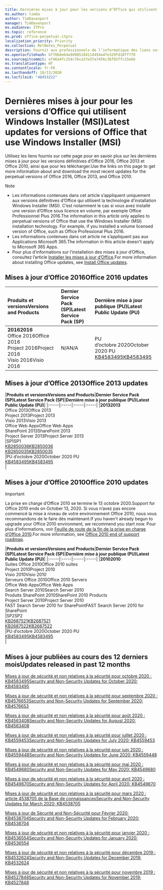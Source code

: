 ```yaml
---
title: Dernières mises à jour pour les versions d’Office qui utilisent Windows Installer (MSI)
ms.author: timda
author: TimDavenport
manager: TimDavenport
ms.audience: ITPro
ms.topic: reference
ms.prod: office-perpetual-itpro
localization_priority: Priority
ms.collection: RelNotes_Perpetual
description: Fournit aux professionnels de l’informatique des liens vers les dernières informations sur les mises à jour pour les versions définitives d’Office 2016, Office 2013 et Office 2010
ms.openlocfilehash: bf76b6eb4a9d985184114454a4fe329fd18ff7f0
ms.sourcegitcommit: ef46a4fc154c7bca37e37a7456c36f92ffc15ebb
ms.translationtype: HT
ms.contentlocale: fr-FR
ms.lasthandoff: 10/13/2020
ms.locfileid: "48453222"
---
```

# <a name="latest-updates-for-versions-of-office-that-use-windows-installer-msi"></a><span data-ttu-id="0cf2b-103">Dernières mises à jour pour les versions d’Office qui utilisent Windows Installer (MSI)</span><span class="sxs-lookup"><span data-stu-id="0cf2b-103">Latest updates for versions of Office that use Windows Installer (MSI)</span></span>

<span data-ttu-id="0cf2b-104">Utilisez les liens fournis sur cette page pour en savoir plus sur les dernières mises à jour pour les versions définitives d’Office 2016, Office 2013 et Office 2010, ainsi que pour les télécharger.</span><span class="sxs-lookup"><span data-stu-id="0cf2b-104">Use the links on this page to get more information about and download the most recent updates for the perpetual versions of Office 2016, Office 2013, and Office 2010.</span></span>
  
 
> [!NOTE]
> - <span data-ttu-id="0cf2b-p101">Les informations contenues dans cet article s’appliquent uniquement aux versions définitives d’Office qui utilisent la technologie d’installation Windows Installer (MSI). C’est notamment le cas si vous avez installé une version d’Office sous licence en volume, par exemple Office Professionnel Plus 2016.</span><span class="sxs-lookup"><span data-stu-id="0cf2b-p101">The information in this article only applies to perpetual versions of Office that use the Windows Installer (MSI) installation technology. For example, if you installed a volume licensed version of Office, such as Office Professional Plus 2016.</span></span>
> - <span data-ttu-id="0cf2b-107">Les informations contenues dans cet article ne s’appliquent pas aux Applications Microsoft 365.</span><span class="sxs-lookup"><span data-stu-id="0cf2b-107">The information in this article doesn't apply to Microsoft 365 Apps.</span></span>
> - <span data-ttu-id="0cf2b-108">Pour plus d’informations sur l’installation des mises à jour d’Office, consultez l’article [Installer les mises à jour d’Office](https://support.office.com/article/2ab296f3-7f03-43a2-8e50-46de917611c5).</span><span class="sxs-lookup"><span data-stu-id="0cf2b-108">For more information about installing Office updates, see [Install Office updates](https://support.office.com/article/2ab296f3-7f03-43a2-8e50-46de917611c5).</span></span> 


## <a name="office-2016-updates"></a><span data-ttu-id="0cf2b-109">Mises à jour d’Office 2016</span><span class="sxs-lookup"><span data-stu-id="0cf2b-109">Office 2016 updates</span></span>

|<span data-ttu-id="0cf2b-110">**Produits et versions**</span><span class="sxs-lookup"><span data-stu-id="0cf2b-110">**Versions and Products**</span></span>|<span data-ttu-id="0cf2b-111">**Dernier Service Pack (SP)**</span><span class="sxs-lookup"><span data-stu-id="0cf2b-111">**Latest Service Pack (SP)**</span></span>|<span data-ttu-id="0cf2b-112">**Dernière mise à jour publique (PU)**</span><span class="sxs-lookup"><span data-stu-id="0cf2b-112">**Latest Public Update (PU)**</span></span>|
|:-----|:-----|:-----|
|<span data-ttu-id="0cf2b-113">**2016**</span><span class="sxs-lookup"><span data-stu-id="0cf2b-113">**2016**</span></span> <br/> <span data-ttu-id="0cf2b-114">Office 2016</span><span class="sxs-lookup"><span data-stu-id="0cf2b-114">Office 2016</span></span>  <br/> <span data-ttu-id="0cf2b-115">Project 2016</span><span class="sxs-lookup"><span data-stu-id="0cf2b-115">Project 2016</span></span>  <br/> <span data-ttu-id="0cf2b-116">Visio 2016</span><span class="sxs-lookup"><span data-stu-id="0cf2b-116">Visio 2016</span></span>  <br/> |<span data-ttu-id="0cf2b-117">N/A</span><span class="sxs-lookup"><span data-stu-id="0cf2b-117">N/A</span></span>  <br/> |<span data-ttu-id="0cf2b-118">PU d’octobre 2020</span><span class="sxs-lookup"><span data-stu-id="0cf2b-118">October 2020 PU</span></span>  <br/> [<span data-ttu-id="0cf2b-119">KB4583495</span><span class="sxs-lookup"><span data-stu-id="0cf2b-119">KB4583495</span></span>](https://support.microsoft.com/help/4583495) <br/> |
   
## <a name="office-2013-updates"></a><span data-ttu-id="0cf2b-120">Mises à jour d’Office 2013</span><span class="sxs-lookup"><span data-stu-id="0cf2b-120">Office 2013 updates</span></span>

|<span data-ttu-id="0cf2b-121">**Produits et versions**</span><span class="sxs-lookup"><span data-stu-id="0cf2b-121">**Versions and Products**</span></span>|<span data-ttu-id="0cf2b-122">**Dernier Service Pack (SP)**</span><span class="sxs-lookup"><span data-stu-id="0cf2b-122">**Latest Service Pack (SP)**</span></span>|<span data-ttu-id="0cf2b-123">**Dernière mise à jour publique (PU)**</span><span class="sxs-lookup"><span data-stu-id="0cf2b-123">**Latest Public Update (PU)**</span></span>|
|:-----|:-----|:-----|:-----|
|<span data-ttu-id="0cf2b-124">**2013**</span><span class="sxs-lookup"><span data-stu-id="0cf2b-124">**2013**</span></span> <br/> <span data-ttu-id="0cf2b-125">Office 2013</span><span class="sxs-lookup"><span data-stu-id="0cf2b-125">Office 2013</span></span>  <br/> <span data-ttu-id="0cf2b-126">Project 2013</span><span class="sxs-lookup"><span data-stu-id="0cf2b-126">Project 2013</span></span>  <br/> <span data-ttu-id="0cf2b-127">Visio 2013</span><span class="sxs-lookup"><span data-stu-id="0cf2b-127">Visio 2013</span></span>  <br/> <span data-ttu-id="0cf2b-128">Office Web Apps</span><span class="sxs-lookup"><span data-stu-id="0cf2b-128">Office Web Apps</span></span>  <br/> <span data-ttu-id="0cf2b-129">SharePoint 2013</span><span class="sxs-lookup"><span data-stu-id="0cf2b-129">SharePoint 2013</span></span>  <br/> <span data-ttu-id="0cf2b-130">Project Server 2013</span><span class="sxs-lookup"><span data-stu-id="0cf2b-130">Project Server 2013</span></span>  <br/> |<span data-ttu-id="0cf2b-131">SP1</span><span class="sxs-lookup"><span data-stu-id="0cf2b-131">SP1</span></span> <br/> [<span data-ttu-id="0cf2b-132">KB2850036</span><span class="sxs-lookup"><span data-stu-id="0cf2b-132">KB2850036</span></span>](https://support.microsoft.com/kb/2850036) <br/>[<span data-ttu-id="0cf2b-133">KB2850035</span><span class="sxs-lookup"><span data-stu-id="0cf2b-133">KB2850035</span></span>](https://support.microsoft.com/kb/2850035) <br/> |<span data-ttu-id="0cf2b-134">PU d’octobre 2020</span><span class="sxs-lookup"><span data-stu-id="0cf2b-134">October 2020 PU</span></span>  <br/> [<span data-ttu-id="0cf2b-135">KB4583495</span><span class="sxs-lookup"><span data-stu-id="0cf2b-135">KB4583495</span></span>](https://support.microsoft.com/help/4583495) <br/> |
   
## <a name="office-2010-updates"></a><span data-ttu-id="0cf2b-136">Mises à jour d’Office 2010</span><span class="sxs-lookup"><span data-stu-id="0cf2b-136">Office 2010 updates</span></span>
> [!IMPORTANT]
> <span data-ttu-id="0cf2b-137">La prise en charge d’Office 2010 se termine le 13 octobre 2020.</span><span class="sxs-lookup"><span data-stu-id="0cf2b-137">Support for Office 2010 ends on October 13, 2020.</span></span> <span data-ttu-id="0cf2b-138">Si vous n’avez pas encore commencé la mise à niveau de votre environnement Office 2010, nous vous recommandons de le faire dès maintenant.</span><span class="sxs-lookup"><span data-stu-id="0cf2b-138">If you haven't already begun to upgrade your Office 2010 environment, we recommend you start now.</span></span> <span data-ttu-id="0cf2b-139">Pour plus d’informations, voir [Feuille de route de la fin de la prise en charge d’Office 2010](https://docs.microsoft.com/DeployOffice/office-2010-end-support-roadmap).</span><span class="sxs-lookup"><span data-stu-id="0cf2b-139">For more information, see [Office 2010 end of support roadmap](https://docs.microsoft.com/DeployOffice/office-2010-end-support-roadmap).</span></span> 

|<span data-ttu-id="0cf2b-140">**Produits et versions**</span><span class="sxs-lookup"><span data-stu-id="0cf2b-140">**Versions and Products**</span></span>|<span data-ttu-id="0cf2b-141">**Dernier Service Pack (SP)**</span><span class="sxs-lookup"><span data-stu-id="0cf2b-141">**Latest Service Pack (SP)**</span></span>|<span data-ttu-id="0cf2b-142">**Dernière mise à jour publique (PU)**</span><span class="sxs-lookup"><span data-stu-id="0cf2b-142">**Latest Public Update (PU)**</span></span>|
|:-----|:-----|:-----|:-----|
|<span data-ttu-id="0cf2b-143">**2010**</span><span class="sxs-lookup"><span data-stu-id="0cf2b-143">**2010**</span></span> <br/> <span data-ttu-id="0cf2b-144">Suites Office 2010</span><span class="sxs-lookup"><span data-stu-id="0cf2b-144">Office 2010 suites</span></span>  <br/> <span data-ttu-id="0cf2b-145">Project 2010</span><span class="sxs-lookup"><span data-stu-id="0cf2b-145">Project 2010</span></span>  <br/> <span data-ttu-id="0cf2b-146">Visio 2010</span><span class="sxs-lookup"><span data-stu-id="0cf2b-146">Visio 2010</span></span>  <br/> <span data-ttu-id="0cf2b-147">Serveurs Office 2010</span><span class="sxs-lookup"><span data-stu-id="0cf2b-147">Office 2010 Servers</span></span>  <br/> <span data-ttu-id="0cf2b-148">Office Web Apps</span><span class="sxs-lookup"><span data-stu-id="0cf2b-148">Office Web Apps</span></span>  <br/> <span data-ttu-id="0cf2b-149">Search Server 2010</span><span class="sxs-lookup"><span data-stu-id="0cf2b-149">Search Server 2010</span></span>  <br/> <span data-ttu-id="0cf2b-150">Produits SharePoint 2010</span><span class="sxs-lookup"><span data-stu-id="0cf2b-150">SharePoint 2010 Products</span></span>  <br/> <span data-ttu-id="0cf2b-151">Project Server 2010</span><span class="sxs-lookup"><span data-stu-id="0cf2b-151">Project Server 2010</span></span>  <br/> <span data-ttu-id="0cf2b-152">FAST Search Server 2010 for SharePoint</span><span class="sxs-lookup"><span data-stu-id="0cf2b-152">FAST Search Server 2010 for SharePoint</span></span>  <br/> |<span data-ttu-id="0cf2b-153">SP2</span><span class="sxs-lookup"><span data-stu-id="0cf2b-153">SP2</span></span> <br/>[<span data-ttu-id="0cf2b-154">KB2687521</span><span class="sxs-lookup"><span data-stu-id="0cf2b-154">KB2687521</span></span>](https://support.microsoft.com/kb/2687521) <br/> [<span data-ttu-id="0cf2b-155">KB2687522</span><span class="sxs-lookup"><span data-stu-id="0cf2b-155">KB2687522</span></span>](https://support.microsoft.com/kb/2687522) <br/> |<span data-ttu-id="0cf2b-156">PU d’octobre 2020</span><span class="sxs-lookup"><span data-stu-id="0cf2b-156">October 2020 PU</span></span>  <br/> [<span data-ttu-id="0cf2b-157">KB4583495</span><span class="sxs-lookup"><span data-stu-id="0cf2b-157">KB4583495</span></span>](https://support.microsoft.com/help/4583495) <br/>|
   

   
## <a name="updates-released-in-past-12-months"></a><span data-ttu-id="0cf2b-158">Mises à jour publiées au cours des 12 derniers mois</span><span class="sxs-lookup"><span data-stu-id="0cf2b-158">Updates released in past 12 months</span></span>
[<span data-ttu-id="0cf2b-159">Mises à jour de sécurité et non relatives à la sécurité pour octobre 2020 : KB4583495</span><span class="sxs-lookup"><span data-stu-id="0cf2b-159">Security and Non-Security Updates for October 2020: KB4583495</span></span>](https://support.microsoft.com/help/4583495)

[<span data-ttu-id="0cf2b-160">Mises à jour de sécurité et non relatives à la sécurité pour septembre 2020 : KB4576653</span><span class="sxs-lookup"><span data-stu-id="0cf2b-160">Security and Non-Security Updates for September 2020: KB4576653</span></span>](https://support.microsoft.com/help/4576653)

[<span data-ttu-id="0cf2b-161">Mises à jour de sécurité et non relatives à la sécurité pour août 2020 : KB4563408</span><span class="sxs-lookup"><span data-stu-id="0cf2b-161">Security and Non-Security Updates for August 2020: KB4563408</span></span>](https://support.microsoft.com/help/4563408)

[<span data-ttu-id="0cf2b-162">Mises à jour de sécurité et non relatives à la sécurité pour juillet 2020 : KB4559453</span><span class="sxs-lookup"><span data-stu-id="0cf2b-162">Security and Non-Security Updates for July 2020: KB4559453</span></span>](https://support.microsoft.com/help/4559453)

[<span data-ttu-id="0cf2b-163">Mises à jour de sécurité et non relatives à la sécurité pour juin 2020 : KB4559448</span><span class="sxs-lookup"><span data-stu-id="0cf2b-163">Security and Non-Security Updates for June 2020: KB4559448</span></span>](https://support.microsoft.com/help/4559448)

[<span data-ttu-id="0cf2b-164">Mises à jour de sécurité et non relatives à la sécurité pour mai 2020 : KB4549680</span><span class="sxs-lookup"><span data-stu-id="0cf2b-164">Security and Non-Security Updates for May 2020: KB4549680</span></span>](https://support.microsoft.com/help/4549680)

[<span data-ttu-id="0cf2b-165">Mises à jour de sécurité et non relatives à la sécurité pour avril 2020 : KB4549670</span><span class="sxs-lookup"><span data-stu-id="0cf2b-165">Security and Non-Security Updates for April 2020: KB4549670</span></span>](https://support.microsoft.com/help/4549670)

[<span data-ttu-id="0cf2b-166">Mises à jour de sécurité et non relatives à la sécurité pour mars 2020 : article 4538705 de la Base de connaissances</span><span class="sxs-lookup"><span data-stu-id="0cf2b-166">Security and Non-Security Updates for March 2020: KB4538705</span></span>](https://support.microsoft.com/help/4538705)

[<span data-ttu-id="0cf2b-167">Mises à jour de Sécurité and Non-Sécurité pour Février 2020: KB4538704</span><span class="sxs-lookup"><span data-stu-id="0cf2b-167">Security and Non-Security Updates for February 2020: KB4538704</span></span>](https://support.microsoft.com/help/4538704)

[<span data-ttu-id="0cf2b-168">Mises à jour de sécurité et non relatives à la sécurité pour janvier 2020 : KB4536554</span><span class="sxs-lookup"><span data-stu-id="0cf2b-168">Security and Non-Security Updates for January 2020: KB4536554</span></span>](https://support.microsoft.com/help/4536554)

[<span data-ttu-id="0cf2b-169">Mises à jour de sécurité et non relatives à la sécurité pour décembre 2019 : KB4532624</span><span class="sxs-lookup"><span data-stu-id="0cf2b-169">Security and Non-Security Updates for December 2019: KB4532624</span></span>](https://support.microsoft.com/help/4532624)

[<span data-ttu-id="0cf2b-170">Mises à jour de sécurité et non relatives à la sécurité pour novembre 2019 : KB4527848</span><span class="sxs-lookup"><span data-stu-id="0cf2b-170">Security and Non-Security Updates for November 2019: KB4527848</span></span>](https://support.microsoft.com/help/4527848)

 




</br>